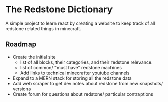# The Redstone Dictionary
A simple project to learn react by creating a website 
to keep track of all redstone related things in minecraft.

## Roadmap
- Create the initial site
    - list of all blocks, their categories, and their redstone relevance.
    - list of common/ "must have" redstone machines
    - Add links to technical minecrafter youtube channels
- Expand to a MERN stack for storing all the redstone data
- Add web scraper to get dev notes about redstone from new snapshots/ versions
- Create forum for questions about redstone/ particular contraptions